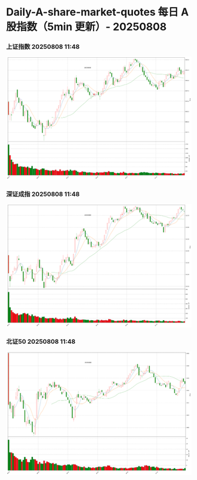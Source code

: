 
# Daily-A-share-market-quotes 每日 A 股指数（5min 更新）- 20250808

### 上证指数 20250808 11:48
![](./fig/2025/8/20250808-sh000001.png)

### 深证成指 20250808 11:48
![](./fig/2025/8/20250808-sz399001.png)

### 北证50 20250808 11:48
![](./fig/2025/8/20250808-bj899050.png)
